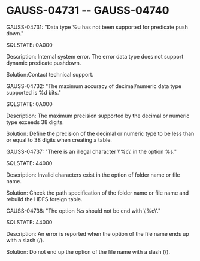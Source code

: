 # GAUSS-04731 -- GAUSS-04740<a name="EN-US_TOPIC_0302072918"></a>

GAUSS-04731: "Data type %u has not been supported for predicate push down."

SQLSTATE: 0A000

Description: Internal system error. The error data type does not support dynamic predicate pushdown.

Solution:Contact technical support.

GAUSS-04732: "The maximum accuracy of decimal/numeric data type supported is %d bits."

SQLSTATE: 0A000

Description: The maximum precision supported by the decimal or numeric type exceeds 38 digits.

Solution: Define the precision of the decimal or numeric type to be less than or equal to 38 digits when creating a table.

GAUSS-04737: "There is an illegal character \\'%c\\' in the option %s."

SQLSTATE: 44000

Description: Invalid characters exist in the option of folder name or file name.

Solution: Check the path specification of the folder name or file name and rebuild the HDFS foreign table.

GAUSS-04738: "The option %s should not be end with \\'%c\\'."

SQLSTATE: 44000

Description: An error is reported when the option of the file name ends up with a slash \(/\).

Solution: Do not end up the option of the file name with a slash \(/\).

